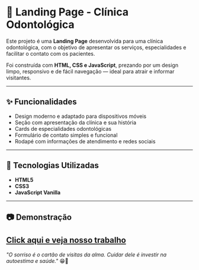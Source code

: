 # 🦷 Landing Page - Clínica Odontológica

Este projeto é uma **Landing Page** desenvolvida para uma clínica odontológica, com o objetivo de apresentar os serviços, especialidades e facilitar o contato com os pacientes.

Foi construída com **HTML, CSS e JavaScript**, prezando por um design limpo, responsivo e de fácil navegação — ideal para atrair e informar visitantes.

---

## ✨ Funcionalidades

- Design moderno e adaptado para dispositivos móveis  
- Seção com apresentação da clínica e sua história  
- Cards de especialidades odontológicas  
- Formulário de contato simples e funcional  
- Rodapé com informações de atendimento e redes sociais

---

## 🚀 Tecnologias Utilizadas

- **HTML5**  
- **CSS3**  
- **JavaScript Vanilla**

---

## 📷 Demonstração

[Click aqui e veja nosso trabalho ]()
---

_"O sorriso é o cartão de visitas da alma. Cuidar dele é investir na autoestima e saúde."_ 😁🦷
